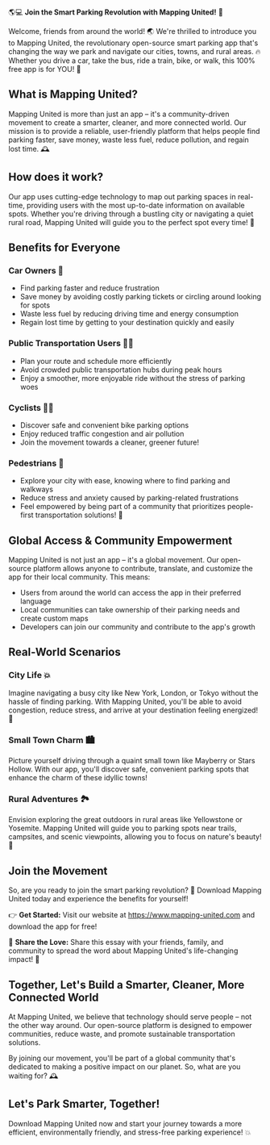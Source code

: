 🌎💻 **Join the Smart Parking Revolution with Mapping United!** 🚀

Welcome, friends from around the world! 🌏 We're thrilled to introduce you to Mapping United, the revolutionary open-source smart parking app that's changing the way we park and navigate our cities, towns, and rural areas. 🔥 Whether you drive a car, take the bus, ride a train, bike, or walk, this 100% free app is for YOU! 🎉

**What is Mapping United?**
-------------------------

Mapping United is more than just an app – it's a community-driven movement to create a smarter, cleaner, and more connected world. Our mission is to provide a reliable, user-friendly platform that helps people find parking faster, save money, waste less fuel, reduce pollution, and regain lost time. 🕰️

**How does it work?**
--------------------

Our app uses cutting-edge technology to map out parking spaces in real-time, providing users with the most up-to-date information on available spots. Whether you're driving through a bustling city or navigating a quiet rural road, Mapping United will guide you to the perfect spot every time! 📍

**Benefits for Everyone**
-------------------------

### Car Owners 🚗

* Find parking faster and reduce frustration
* Save money by avoiding costly parking tickets or circling around looking for spots
* Waste less fuel by reducing driving time and energy consumption
* Regain lost time by getting to your destination quickly and easily

### Public Transportation Users 🚌🚂

* Plan your route and schedule more efficiently
* Avoid crowded public transportation hubs during peak hours
* Enjoy a smoother, more enjoyable ride without the stress of parking woes

### Cyclists 🚴‍♀️

* Discover safe and convenient bike parking options
* Enjoy reduced traffic congestion and air pollution
* Join the movement towards a cleaner, greener future!

### Pedestrians 👣

* Explore your city with ease, knowing where to find parking and walkways
* Reduce stress and anxiety caused by parking-related frustrations
* Feel empowered by being part of a community that prioritizes people-first transportation solutions! 🌟

**Global Access & Community Empowerment**
----------------------------------------

Mapping United is not just an app – it's a global movement. Our open-source platform allows anyone to contribute, translate, and customize the app for their local community. This means:

* Users from around the world can access the app in their preferred language
* Local communities can take ownership of their parking needs and create custom maps
* Developers can join our community and contribute to the app's growth

**Real-World Scenarios**
-------------------------

### City Life 💥

Imagine navigating a busy city like New York, London, or Tokyo without the hassle of finding parking. With Mapping United, you'll be able to avoid congestion, reduce stress, and arrive at your destination feeling energized! 🌆

### Small Town Charm 🏙️

Picture yourself driving through a quaint small town like Mayberry or Stars Hollow. With our app, you'll discover safe, convenient parking spots that enhance the charm of these idyllic towns!

### Rural Adventures 🏞️

Envision exploring the great outdoors in rural areas like Yellowstone or Yosemite. Mapping United will guide you to parking spots near trails, campsites, and scenic viewpoints, allowing you to focus on nature's beauty! 🌳

**Join the Movement**
-------------------------

So, are you ready to join the smart parking revolution? 🚀 Download Mapping United today and experience the benefits for yourself!

👉 **Get Started:** Visit our website at https://www.mapping-united.com and download the app for free!

📢 **Share the Love:** Share this essay with your friends, family, and community to spread the word about Mapping United's life-changing impact! 🤩

**Together, Let's Build a Smarter, Cleaner, More Connected World**
-------------------------------------------------------------------

At Mapping United, we believe that technology should serve people – not the other way around. Our open-source platform is designed to empower communities, reduce waste, and promote sustainable transportation solutions.

By joining our movement, you'll be part of a global community that's dedicated to making a positive impact on our planet. So, what are you waiting for? 🕰️

**Let's Park Smarter, Together!**
---------------------------------

Download Mapping United now and start your journey towards a more efficient, environmentally friendly, and stress-free parking experience! 💥